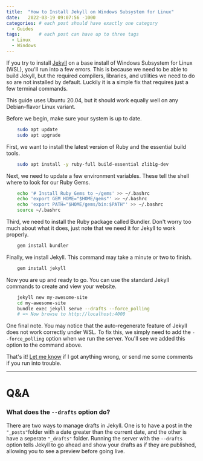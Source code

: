 ```yaml
---
title:  "How to Install Jekyll on Windows Subsystem for Linux"
date:   2022-03-19 09:07:56 -1000
categories: # each post should have exactly one category
  - Guides
tags:       # each post can have up to three tags
  - Linux
  - Windows
---
```


If you try to install [Jekyll](https://jekyllrb.com/) on a base install of Windows Subsystem for Linux (WSL), you'll run into a few errors. This is because we need to be able to build Jekyll, but the required compilers, libraries, and utilities we need to do so are not installed by default. Luckily it is a simple fix that requires just a few terminal commands.

This guide uses Ubuntu 20.04, but it should work equally well on any Debian-flavor Linux variant.

Before we begin, make sure your system is up to date.

```sh
    sudo apt update
    sudo apt upgrade
```

First, we want to install the latest version of Ruby and the essential build tools.

```sh
    sudo apt install -y ruby-full build-essential zlib1g-dev
```

Next, we need to update a few environment variables. These tell the shell where to look for our Ruby Gems.

```sh
    echo '# Install Ruby Gems to ~/gems' >> ~/.bashrc
    echo 'export GEM_HOME="$HOME/gems"' >> ~/.bashrc
    echo 'export PATH="$HOME/gems/bin:$PATH"' >> ~/.bashrc
    source ~/.bashrc
```

Third, we need to install the Ruby package called Bundler. Don't worry too much about what it does, just note that we need it for Jekyll to work properly.

```sh
    gem install bundler
```

Finally, we install Jekyll. This command may take a minute or two to finish.

```sh
    gem install jekyll
```

Now you are up and ready to go. You can use the standard Jekyll commands to create and view your website.

```sh
    jekyll new my-awesome-site
    cd my-awesome-site
    bundle exec jekyll serve --drafts --force_polling
    # => Now browse to http://localhost:4000
```

One final note. You may notice that the auto-regenerate feature of Jekyll does not work correctly under WSL. To fix this, we simply need to add the `--force_polling` option when we run the server. You'll see we added this option to the command above.

That's it! [Let me know](/about) if I got anything wrong, or send me some comments if you run into trouble.

----

# Q&A

### What does the `--drafts` option do?

There are two ways to manage drafts in Jekyll. One is to have a post in the `"_posts"`folder with a date greater than the current date, and the other is have a seperate `"_drafts"` folder. Running the server with the `--drafts` option tells Jekyll to go ahead and show your drafts as if they are published, allowing you to see a preview before going live.